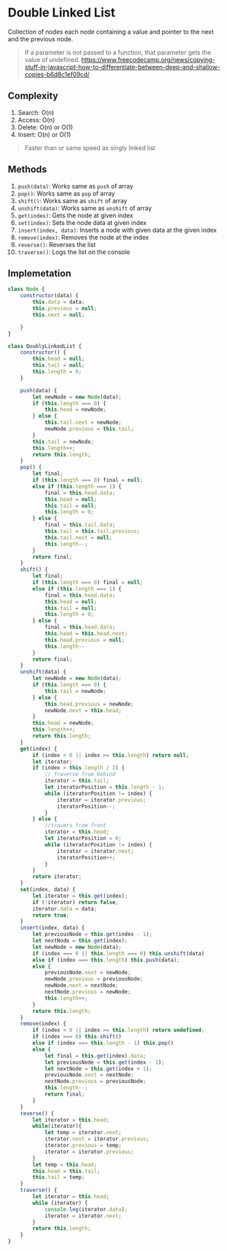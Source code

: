 # Double Linked List
Collection of nodes each node containing a value and pointer to the next and the previous node.

> If a parameter is not passed to a function, that parameter gets the value of undefined.
>https://www.freecodecamp.org/news/copying-stuff-in-javascript-how-to-differentiate-between-deep-and-shallow-copies-b6d8c1ef09cd/

## Complexity
1. Search: O(n)
2. Access: O(n)
3. Delete: O(n) or O(1)
4. Insert: O(n) or O(1)

> Faster than or same speed as singly linked list

## Methods
1. ```push(data)```: Works same as ```push``` of array
2. ```pop()```: Works same as ```pop``` of array
3. ```shift()```: Works same as ```shift``` of array
4. ```unshift(data)```: Works same as ```unshift``` of array
5. ```get(index)```: Gets the node at given index
6. ```set(index)```: Sets the node data at given index
7. ```insert(index, data)```: Inserts a node with given data at the given index
8. ```remove(index)```: Removes the node at the index
9. ```reverse()```: Reverses the list
10. ```traverse()```: Logs the list on the console

## Implemetation
```javascript
class Node {
    constructor(data) {
        this.data = data;
        this.previous = null;
        this.next = null;

    }
}

class DoublyLinkedList {
    constructor() {
        this.head = null;
        this.tail = null;
        this.length = 0;
    }

    push(data) {
        let newNode = new Node(data);
        if (this.length === 0) {
            this.head = newNode;
        } else {
            this.tail.next = newNode;
            newNode.previous = this.tail;
        }
        this.tail = newNode;
        this.length++;
        return this.length;
    }
    pop() {
        let final;
        if (this.length === 0) final = null;
        else if (this.length === 1) {
            final = this.head.data;
            this.head = null;
            this.tail = null;
            this.length = 0;
        } else {
            final = this.tail.data;
            this.tail = this.tail.previous;
            this.tail.next = null;
            this.length--;
        }
        return final;
    }
    shift() {
        let final;
        if (this.length === 0) final = null;
        else if (this.length === 1) {
            final = this.head.data;
            this.head = null;
            this.tail = null;
            this.length = 0;
        } else {
            final = this.head.data;
            this.head = this.head.next;
            this.head.previous = null;
            this.length--
        }
        return final;
    }
    unshift(data) {
        let newNode = new Node(data);
        if (this.length === 0) {
            this.tail = newNode;
        } else {
            this.head.previous = newNode;
            newNode.next = this.head;
        }
        this.head = newNode;
        this.length++;
        return this.length;
    }
    get(index) {
        if (index < 0 || index >= this.length) return null;
        let iterator;
        if (index > this.length / 2) {
            // Traverse from behind
            iterator = this.tail;
            let iteratorPosition = this.length - 1;
            while (iteratorPosition != index) {
                iterator = iterator.previous;
                iteratorPosition--;
            }
        } else {
            //travers from front
            iterator = this.head;
            let iteratorPosition = 0;
            while (iteratorPosition != index) {
                iterator = iterator.next;
                iteratorPosition++;
            }
        }
        return iterator;
    }
    set(index, data) {
        let iterator = this.get(index);
        if (!iterator) return false;
        iterator.data = data;
        return true;
    }
    insert(index, data) {
        let previousNode = this.get(index - 1);
        let nextNode = this.get(index);
        let newNode = new Node(data);
        if (index === 0 || this.length === 0) this.unshift(data)
        else if (index === this.length) this.push(data);
        else {
            previousNode.next = newNode;
            newNode.previous = previousNode;
            newNode.next = nextNode;
            nextNode.previous = newNode;
            this.length++;
        }
        return this.length;
    }
    remove(index) {
        if (index < 0 || index >= this.length) return undefined;
        if (index === 0) this.shift()
        else if (index === this.length - 1) this.pop()
        else {
            let final = this.get(index).data;
            let previousNode = this.get(index - 1);
            let nextNode = this.get(index + 1);
            previousNode.next = nextNode;
            nextNode.previous = previousNode;
            this.length--;
            return final;
        }
    }
    reverse() {
        let iterator = this.head;
        while(iterator){
            let temp = iterator.next;
            iterator.next = iterator.previous;
            iterator.previous = temp;
            iterator = iterator.previous;
        }
        let temp = this.head;
        this.head = this.tail;
        this.tail = temp;
    }
    traverse() {
        let iterator = this.head;
        while (iterator) {
            console.log(iterator.data);
            iterator = iterator.next;
        }
        return this.length;
    }
}
```